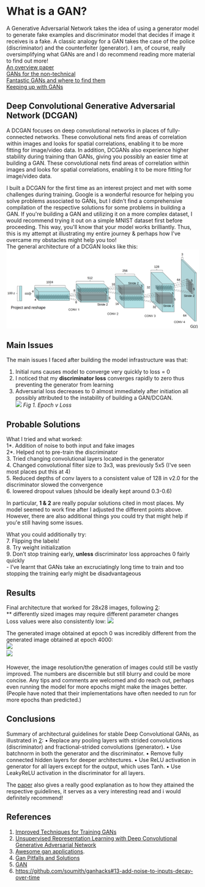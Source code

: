 # What is a GAN? 
A Generative Adversarial Network takes the idea of using a generator model to generate fake examples and 
discriminator model that decides if image it receives is a fake. A classic analogy for a GAN takes the case of the police (discriminator) and the counterfeiter (generator). 
I am, of course, really oversimplifying what GANs are and I do recommend reading more material to find out more! <br> 
[An overview paper](https://arxiv.org/abs/1710.07035) <br> 
[GANs for the non-technical](https://www.analyticsvidhya.com/blog/2017/06/introductory-generative-adversarial-networks-gans/) <br> 
[Fantastic GANs and where to find them](http://guimperarnau.com/blog/2017/03/Fantastic-GANs-and-where-to-find-them) <br> 
[Keeping up with GANs](https://medium.com/nurture-ai/keeping-up-with-the-gans-66e89343b46) 

## Deep Convolutional Generative Adversarial Network (DCGAN) 
A DCGAN focuses on deep convolutional networks in places of fully-connected networks. 
These convolutional nets find areas of correlation within images and looks for spatial correlations, enabling it to be more fitting for image/video data.
In addition, DCGANs also experience higher stability during training than GANs, giving you possibly an easier time at building a GAN. 
These convolutional nets find areas of correlation within images and looks for spatial correlations, enabling it to be more fitting for image/video data.

I built a DCGAN for the first time as an interest project and met with some challenges during training. Google is a wonderful resource for helping you solve problems associated to GANs, but
I didn't find a comprehensive compilation of the respective solutions for some problems in building a GAN.
If you're building a GAN and utilizing it on a more complex dataset, I would recommend trying it out on a simple MNIST dataset first before proceeding. 
This way, you'll know that your model works brilliantly. 
Thus, this is my attempt at illustrating my entire journey & perhaps how I've overcame my obstacles might help you too! 
<br>
The general architecture of a DCGAN looks like this: 
![](https://github.com/kmualim/DCGAN-Keras-Implementation/blob/master/files/dcgan-image.png)

## Main Issues
The main issues I faced after building the model infrastructure was that:
  1. Initial runs causes model to converge very quickly to loss = 0 
  2. I noticed that my <b>discriminator loss</b> converges rapidly to zero thus preventing the generator from learning
  3. Adversarial loss decreases to 0 almost immediately after initiation
all possibly attributed to the instability of building a GAN/DCGAN. <br> 
![](https://github.com/kmualim/kmualim.github.io/blob/master/images/gan-initialrun.png)
  <i> Fig 1. Epoch v Loss </i> 

## Probable Solutions
What I tried and what worked: <br>
  1*. Addition of noise to both input and fake images <br>
  2*. Helped not to pre-train the discriminator <br>
  3. Tried changing convolutional layers located in the generator <br>
  4. Changed convolutional filter size to 3x3, was previously 5x5 (I've seen most places put this at 4) <br>
  5. Reduced depths of conv layers to a consistent value of 128 in v2.0 for the discriminator slowed the convergence <br>
  6. lowered dropout values (should be ideally kept around 0.3-0.6)
  
In particular, <b>1 & 2</b> are really popular solutions cited in most places. 
My model seemed to work fine after I adjusted the different points above. 
However, there are also additional things you could try that might help if you'e still having some issues. 

What you could additionally try: <br>
  7. Flipping the labels!<br>
  8. Try weight initialization <br>
  9. Don’t stop training early, <b>unless</b> discriminator loss approaches 0 fairly quickly <br>
    - I’ve learnt that GANs take an excruciatingly long time to train and too stopping the training early might be disadvantageous <br>

## Results
Final architecture that worked for 28x28 images, following [2](https://arxiv.org/pdf/1511.06434.pdf): <br>
** differently sized images may require different parameter changes 
<br>
Loss values were also consistently low: 
![](https://github.com/kmualim/kmualim.github.io/blob/master/images/final-run.png) <br>

The generated image obtained at epoch 0 was incredibly different from the generated image obtained at epoch 4000: <br>
![](https://github.com/kmualim/kmualim.github.io/blob/master/images/origin-img.png) <br> 
![](https://github.com/kmualim/kmualim.github.io/blob/master/images/final-img.png) <br>
<br>
However, the image resolution/the generation of images could still be vastly improved. The numbers are discernible but still blurry and could be more concise. Any tips and comments are welcomed and do reach out, perhaps even running the model for more epochs might make the images better. (People have noted that their implementations have often needed to run for more epochs than predicted.)

## Conclusions
Summary of architectural guidelines for stable Deep Convolutional GANs, as illustrated in [2](https://arxiv.org/pdf/1511.06434.pdf): 
• Replace any pooling layers with strided convolutions (discriminator) and fractional-strided
convolutions (generator).
• Use batchnorm in both the generator and the discriminator.
• Remove fully connected hidden layers for deeper architectures.
• Use ReLU activation in generator for all layers except for the output, which uses Tanh.
• Use LeakyReLU activation in the discriminator for all layers.

The [paper](https://arxiv.org/pdf/1511.06434.pdf) also gives a really good explanation as to how they attained the respective guidelines, it serves 
as a very interesting read and i would definitely recommend! 

## References 
1. [Improved Techniques for Training GANs](https://arxiv.org/pdf/1606.03498.pdf)
2. [Unsupervised Representation Learning with Deep Convolutional Generative Adversarial Network](https://arxiv.org/pdf/1511.06434.pdf)
3. [Awesome gan applications](https://github.com/nashory/gans-awesome-applications). 
4. [Gan Pitfalls and Solutions](https://medium.com/@utk.is.here/keep-calm-and-train-a-gan-pitfalls-and-tips-on-training-generative-adversarial-networks-edd529764aa)
5. [GAN](https://skymind.ai/wiki/generative-adversarial-network-gan) 
6. https://github.com/soumith/ganhacks#13-add-noise-to-inputs-decay-over-time 
